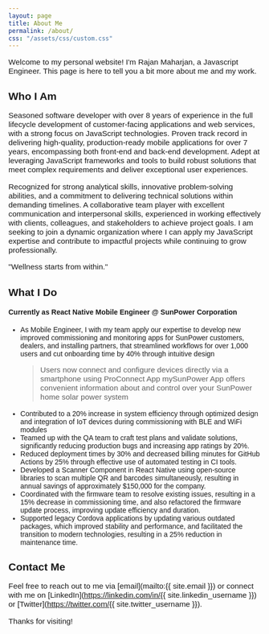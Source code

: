 ```yaml
---
layout: page
title: About Me
permalink: /about/
css: "/assets/css/custom.css"
---
```


<link href="https://fonts.googleapis.com/css2?family=Poppins:wght@400;600&display=swap" rel="stylesheet">

Welcome to my personal website! I'm Rajan Maharjan, a Javascript Engineer. This page is here to tell you a bit more about me and my work.

## Who I Am

Seasoned software developer with over 8 years of experience in the full lifecycle development of customer-facing applications and web services, with a strong focus on JavaScript technologies. Proven track record in delivering high-quality, production-ready mobile applications for over 7 years, encompassing both front-end and back-end development. Adept at leveraging JavaScript frameworks and tools to build robust solutions that meet complex requirements and deliver exceptional user experiences.

Recognized for strong analytical skills, innovative problem-solving abilities, and a commitment to delivering technical solutions within demanding timelines. A collaborative team player with excellent communication and interpersonal skills, experienced in working effectively with clients, colleagues, and stakeholders to achieve project goals. I am seeking to join a dynamic organization where I can apply my JavaScript expertise and contribute to impactful projects while continuing to grow professionally.

"Wellness starts from within."

## What I Do

#### Currently as **React Native Mobile Engineer** @ **SunPower Corporation**

- As Mobile Engineer, I with my team apply our expertise to develop new improved commissioning and monitoring apps for SunPower customers, dealers, and installing partners, that streamlined workflows for over 1,000 users and cut onboarding time by 40% through intuitive design
  > Users now connect and configure devices directly via a smartphone using ProConnect App
  > mySunPower App offers convenient information about and control over your SunPower home solar power system
- Contributed to a 20% increase in system efficiency through optimized design and integration of IoT devices during commissioning with BLE and WiFi modules
- Teamed up with the QA team to craft test plans and validate solutions, significantly reducing production bugs and increasing app ratings by 20%.
- Reduced deployment times by 30% and decreased billing minutes for GitHub Actions by 25% through effective use of automated testing in CI tools.
- Developed a Scanner Component in React Native using open-source libraries to scan multiple QR and barcodes simultaneously, resulting in annual savings of approximately $150,000 for the company.
- Coordinated with the firmware team to resolve existing issues, resulting in a 15% decrease in commissioning time, and also refactored the firmware update process, improving update efficiency and duration.
- Supported legacy Cordova applications by updating various outdated packages, which improved stability and performance, and facilitated the transition to modern technologies, resulting in a 25% reduction in maintenance time.

## Contact Me

Feel free to reach out to me via [email](mailto:{{ site.email }}) or connect with me on [LinkedIn](https://linkedin.com/in/{{ site.linkedin_username }}) or [Twitter](https://twitter.com/{{ site.twitter_username }}).

Thanks for visiting!

<style>

  body {
      font-family: 'Poppins', sans-serif;
  }

  .main-content {
    text-align: center;
    margin-top: 50px;
    font-family: 'Poppins', sans-serif;
    max-width: 600px;
    margin: 50px auto;
    padding: 20px;
  }
  
  .profile-picture {
    text-align: center; /* Center the profile picture */
    margin-bottom: 20px; /* Space between the picture and the following content */
  }

  .profile-picture img {
    width: 150px; /* Adjust as needed */
    height: 150px; /* Ensure the height matches the width for a perfect circle */
    border-radius: 50%; /* Makes the image circular */
    object-fit: cover; /* Ensures the image covers the area without distortion */
    border: 4px solid #d3d3d3; /* Gray border */
    box-shadow: 0 4px 8px rgba(0, 0, 0, 0.2); /* Gray shadow */
  }

  h1 {
    font-family: 'Lora', serif;
    font-size: 2.5em; /* Larger font size */
    color: #333; /* Darker color for better contrast */
    text-align: center; /* Center align the header */
    margin-bottom: 10px; /* Space below the header */
    border-bottom: 2px solid #d3d3d3; /* Gray underline */
    padding-bottom: 10px; /* Space between text and underline */
    letter-spacing: 1px; /* Slightly increase letter spacing */
  }

  p {
    font-size: 1.1em;
  }

  .follow-social-title {
    font-size: 1em;
    margin-top: 50px;
   }

  .social-icons img {
    margin: 0 5px;
    vertical-align: middle;
  }
</style>

